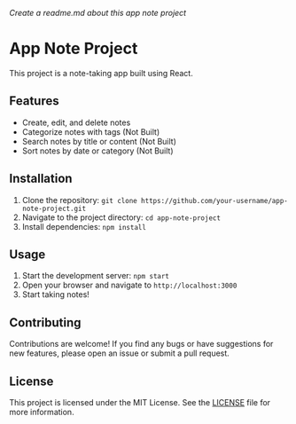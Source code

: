 *Create a readme.md about this app note project*
# App Note Project

This project is a note-taking app built using React.

## Features

- Create, edit, and delete notes
- Categorize notes with tags (Not Built)
- Search notes by title or content (Not Built)
- Sort notes by date or category (Not Built)

## Installation

1. Clone the repository: `git clone https://github.com/your-username/app-note-project.git`
2. Navigate to the project directory: `cd app-note-project`
3. Install dependencies: `npm install`

## Usage

1. Start the development server: `npm start`
2. Open your browser and navigate to `http://localhost:3000`
3. Start taking notes!

## Contributing

Contributions are welcome! If you find any bugs or have suggestions for new features, please open an issue or submit a pull request.

## License

This project is licensed under the MIT License. See the [LICENSE](LICENSE) file for more information.